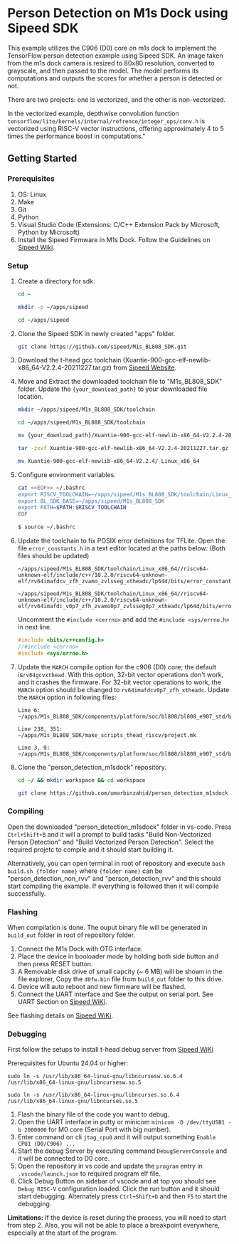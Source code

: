 # Person Detection on M1s Dock using Sipeed SDK
This example utilizes the C906 (D0) core on m1s dock to implement the TensorFlow person detection example using Sipeed SDK. An image taken from the m1s dock camera is resized to 80x80 resolution, converted to grayscale, and then passed to the model. The model performs its computations and outputs the scores for whether a person is detected or not.

There are two projects: one is vectorized, and the other is non-vectorized. 

In the vectorized example, depthwise convolution function `tensorflow/lite/kernels/internal/refrence/integer_ops/conv.h` is vectorized using RISC-V vector instructions, offering approximately 4 to 5 times the performance boost in computations."

## Getting Started

### Prerequisites
1. OS: Linux
2. Make
3. Git
4. Python
5. Visual Studio Code (Extensions: C/C++ Extension Pack by Microsoft, Python by Microsoft)
6. Install the Sipeed Firmware in M1s Dock. Follow the Guidelines on [Sipeed Wiki](https://wiki.sipeed.com/hardware/en/maix/m1s/other/start.html#Burn-firmware).

### Setup
1. Create a directory for sdk.

    ```bash
    cd ~
    ```
    ```bash
    mkdir -p ~/apps/sipeed
    ```
    ```bash
    cd ~/apps/sipeed
    ```

2. Clone the Sipeed SDK in newly created "apps" folder.
    ```bash
    git clone https://github.com/sipeed/M1s_BL808_SDK.git
    ```
3. Download the t-head gcc toolchain (Xuantie-900-gcc-elf-newlib-x86_64-V2.2.4-20211227.tar.gz) from [Sipeed Website](https://dl.sipeed.com/shareURL/others/toolchain).
4. Move and Extract the downloaded toolchain file to "M1s_BL808_SDK" folder. Update the `{your_download_path}` to your downloaded file location.
    ```bash
    mkdir ~/apps/sipeed/M1s_BL808_SDK/toolchain
    ```
    ```bash
    cd ~/apps/sipeed/M1s_BL808_SDK/toolchain
    ```
    ```bash
    mv {your_download_path}/Xuantie-900-gcc-elf-newlib-x86_64-V2.2.4-20211227.tar.gz .
    ```
    ```bash
    tar -zxvf Xuantie-900-gcc-elf-newlib-x86_64-V2.2.4-20211227.tar.gz -C .
    ```
    ```bash
    mv Xuantie-900-gcc-elf-newlib-x86_64-V2.2.4/ Linux_x86_64
    ```
5. Configure environment variables.
    ```bash
    cat <<EOF>> ~/.bashrc
    export RISCV_TOOLCHAIN=~/apps/sipeed/M1s_BL808_SDK/toolchain/Linux_x86_64/bin
    export BL_SDK_BASE=~/apps/sipeed/M1s_BL808_SDK
    export PATH=$PATH:$RISCV_TOOLCHAIN
    EOF
    ```
    ```bash
    $ source ~/.bashrc
    ```
6. Update the toolchain to fix POSIX error definitions for TFLite. Open the file `error_constants.h` in a text editor located at the paths below: (Both files should be updated)
    ```
    ~/apps/sipeed/M1s_BL808_SDK/toolchain/Linux_x86_64//riscv64-unknown-elf/include/c++/10.2.0/riscv64-unknown-elf/rv64imafdcv_zfh_zvamo_zvlsseg_xtheadc/lp64d/bits/error_constants.h
    ```
    ```
    ~/apps/sipeed/M1s_BL808_SDK/toolchain/Linux_x86_64//riscv64-unknown-elf/include/c++/10.2.0/riscv64-unknown-elf/rv64imafdc_v0p7_zfh_zvamo0p7_zvlsseg0p7_xtheadc/lp64d/bits/error_constants.h
    ```
    
    Uncomment the `#include <cerrno>` and add the `#include <sys/errno.h>` in next line.
    ```C
    #include <bits/c++config.h>
    //#include <cerrno>
    #include <sys/errno.h>
    ```
7.  Update the `MARCH` compile option for the c906 (D0) core; the default is`rv64gcvxthead`. With this option, 32-bit vector operations don't work, and it crashes the firmware. For 32-bit vector operations to work, the `MARCH` option should be changed to `rv64imafdcv0p7_zfh_xtheadc`. Update the `MARCH` option in following files:
    ```
    Line 6: ~/apps/M1s_BL808_SDK/components/platform/soc/bl808/bl808_e907_std/bl808_bsp_driver/startup/d0/BL808_BSP.mk
    ```
    ```
    Line 238, 351: ~/apps/M1s_BL808_SDK/make_scripts_thead_riscv/project.mk
    ```
    ```
    Line 3, 9: ~/apps/M1s_BL808_SDK/components/platform/soc/bl808/bl808_e907_std/bl808_bsp_driver/startup/d0/cpu_flags.cmake
    ```
8. Clone the "person_detection_m1sdock" repository.
    ```bash
    cd ~/ && mkdir workspace && cd workspace
    ```
    ```bash
    git clone https://github.com/umarbinzahid/person_detection_m1sdock
    ```

### Compiling
Open the downloaded "person_detection_m1sdock" folder in vs-code. Press `Ctrl+Shift+B` and it will a prompt to build tasks "Build Non-Vectorized Person Detection" and "Build Vectorized Person Detection". Select the required projetc to compile and it should start building it.

Alternatively, you can open terminal in root of repository and execute `bash build.sh {folder name}` where `{folder name}` can be "person_detection_non_rvv" and "person_detection_rvv" and this should start compiling the example. If everything is followed then it will compile successfully.

### Flashing
When compilation is done. The ouput binary file will be generated in `build_out` folder in root of repository folder.
1. Connect the M1s Dock with OTG interface.
2. Place the device in booloader mode by holding both side button and then press RESET button.
3. A Removable disk drive of small capcity (~ 6 MB) will be shown in the file explorer, Copy the `d0fw.bin` file from `build_out` folder to this drive.
4. Device will auto reboot and new firmware will be flashed.
5. Connect the UART interface and See the output on serial port. See UART Section on [Sipeed WiKi](https://wiki.sipeed.com/hardware/en/maix/m1s/other/start.html#UART-PORT).

See flashing details on [Sipeed WiKi](https://wiki.sipeed.com/hardware/en/maix/m1s/other/start.html#Burn-via-u-disk).

### Debugging
First follow the setups to install t-head debug server from [Sipeed WiKi](https://wiki.sipeed.com/hardware/en/maix/m1s/other/start.html#Use-Jtag)

Prerequisites for Ubuntu 24.04 or higher:
```
sudo ln -s /usr/lib/x86_64-linux-gnu/libncursesw.so.6.4 /usr/lib/x86_64-linux-gnu/libncursesw.so.5
```
```
sudo ln -s /usr/lib/x86_64-linux-gnu/libncurses.so.6.4 /usr/lib/x86_64-linux-gnu/libncurses.so.5
```

1. Flash the binary file of the code you want to debug.
2. Open the UART interface in putty or minicom `minicom -D /dev/ttyUSB1 -b 2000000` for M0 core (Serial Port with big number).
3. Enter command on cli `jtag_cpu0` and it will output something `Enable CPU1 (D0/C906) ... `
4. Start the debug Server by executing command `DebugServerConsole` and it will be connected to D0 core.
5. Open the repository in vs code and update the `program` entry in `.vscode/launch.json` to required program elf file.
6. Click Debug Button on sidebar of vscode and at top you should see `Debug RISC-V` configuration loaded. Click the run button and it should start debugging. Alternately press `Ctrl+Shift+D` and then `F5` to start the debugging.

**Limitations:** If the device is reset during the process, you will need to start from step 2. Also, you will not be able to place a breakpoint everywhere, especially at the start of the program.

